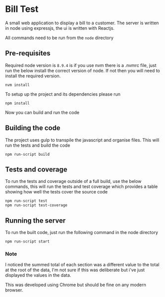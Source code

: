 # Bill Test

A small web application to display a bill to a customer.
The server is written in node using expressjs, the ui is written with Reactjs.

All commands need to be run from the `node` directory

## Pre-requisites

Required node version is `8.9.4` is if you use nvm there is a .nvmrc file, just run the below install the correct version of node. If not then you will need to install the required version.

```
nvm install
```

To setup up the project and its dependencies please run

```
npm install
```

Now you can build and run the code

## Building the code

The project uses gulp to transpile the javascript and organise files. This will run the tests and build the code

```
npm run-script build
```

## Tests and coverage

To run the tests and coverage outside of a full build, use the below commands, this will run the tests and test coverage which provides a table showing how well the tests cover the source code

```
npm run-script test
npm run-script test-coverage
```

## Running the server

To run the built code, just run the following command in the node directory

```
npm run-script start
```

### Note

I noticed the summed total of each section was a different value to the total at the root of the data, I'm not sure if this was deliberate but i've just displayed the values in the data.

This was developed using Chrome but should be fine on any modern browser.
 